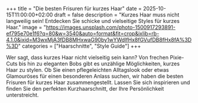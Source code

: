 +++
title = "Die besten Frisuren für kurzes Haar"
date = 2025-10-15T11:00:00+02:00
draft = false
description = "Kurzes Haar muss nicht langweilig sein! Entdecken Sie schicke und vielseitige Styles für kurzes Haar."
image = "https://images.unsplash.com/photo-1500917293891-ef795e70e1f6?q=80&w=3540&auto=format&fit=crop&ixlib=rb-4.1.0&ixid=M3wxMjA3fDB8MHxwaG90by1wYWdlfHx8fGVufDB8fHx8fA%3D%3D"
categories = ["Haarschnitte", "Style Guide"]
+++

Wer sagt, dass kurzes Haar nicht vielseitig sein kann? Von frechen Pixie-Cuts bis hin zu eleganten Bobs gibt es unzählige Möglichkeiten, kurzes Haar zu stylen. Ob Sie einen pflegeleichten Alltagslook oder etwas Glamouröses für einen besonderen Anlass suchen, wir haben die besten Frisuren für kurzes Haar zusammengestellt. Lassen Sie sich inspirieren und finden Sie den perfekten Kurzhaarschnitt, der Ihre Persönlichkeit unterstreicht.
